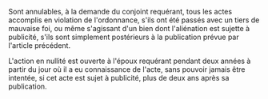 Sont annulables, à la demande du conjoint requérant, tous les actes accomplis en violation de l'ordonnance, s'ils ont été passés avec un tiers de mauvaise foi, ou même s'agissant d'un bien dont l'aliénation est sujette à publicité, s'ils sont simplement postérieurs à la publication prévue par l'article précédent.

L'action en nullité est ouverte à l'époux requérant pendant deux années à partir du jour où il a eu connaissance de l'acte, sans pouvoir jamais être intentée, si cet acte est sujet à publicité, plus de deux ans après sa publication.
